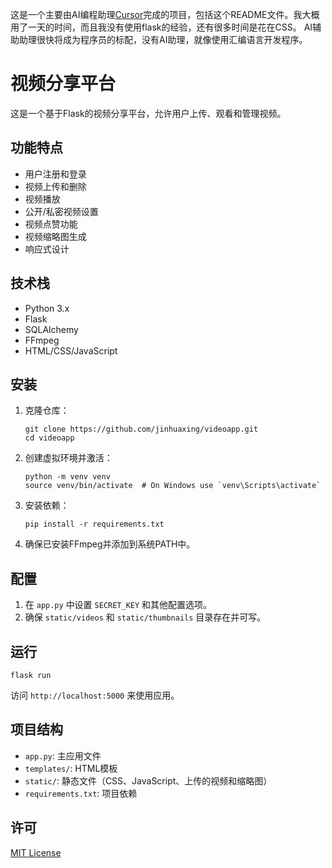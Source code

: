 这是一个主要由AI编程助理[Cursor](https://www.cursor.com/)完成的项目，包括这个README文件。我大概用了一天的时间，而且我没有使用flask的经验，还有很多时间是花在CSS。
AI辅助助理很快将成为程序员的标配，没有AI助理，就像使用汇编语言开发程序。

# 视频分享平台

这是一个基于Flask的视频分享平台，允许用户上传、观看和管理视频。

## 功能特点

- 用户注册和登录
- 视频上传和删除
- 视频播放
- 公开/私密视频设置
- 视频点赞功能
- 视频缩略图生成
- 响应式设计

## 技术栈

- Python 3.x
- Flask
- SQLAlchemy
- FFmpeg
- HTML/CSS/JavaScript

## 安装

1. 克隆仓库：
   ```
   git clone https://github.com/jinhuaxing/videoapp.git
   cd videoapp
   ```

2. 创建虚拟环境并激活：
   ```
   python -m venv venv
   source venv/bin/activate  # On Windows use `venv\Scripts\activate`
   ```

3. 安装依赖：
   ```
   pip install -r requirements.txt
   ```

4. 确保已安装FFmpeg并添加到系统PATH中。

## 配置

1. 在 `app.py` 中设置 `SECRET_KEY` 和其他配置选项。
2. 确保 `static/videos` 和 `static/thumbnails` 目录存在并可写。

## 运行
```
flask run
```

访问 `http://localhost:5000` 来使用应用。

## 项目结构

- `app.py`: 主应用文件
- `templates/`: HTML模板
- `static/`: 静态文件（CSS、JavaScript、上传的视频和缩略图）
- `requirements.txt`: 项目依赖



## 许可

[MIT License](https://opensource.org/licenses/MIT)
